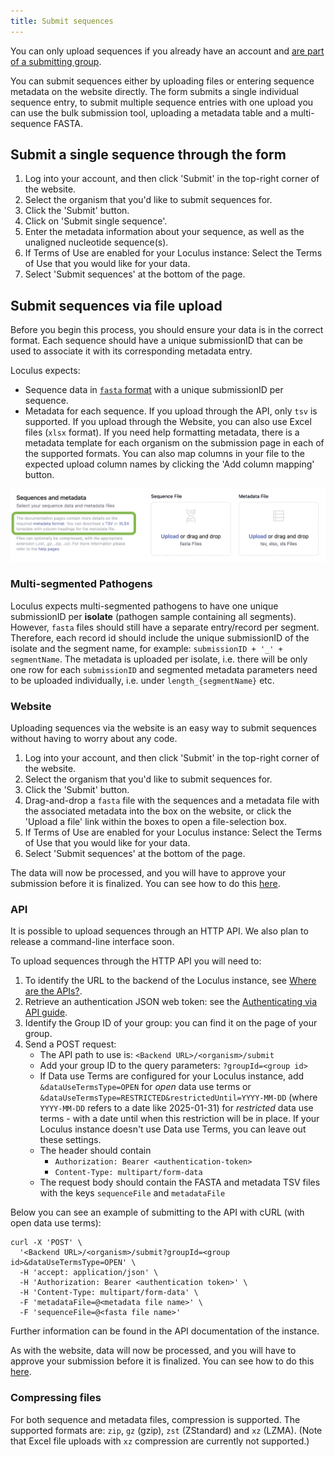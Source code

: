 ```yaml
---
title: Submit sequences
---
```


You can only upload sequences if you already have an account and [are part of a submitting group](../create-manage-groups/).

You can submit sequences either by uploading files or entering sequence metadata on the website directly.
The form submits a single individual sequence entry, to submit multiple sequence entries with one upload you can use the bulk submission tool, uploading a metadata table and a multi-sequence FASTA.

## Submit a single sequence through the form

1. Log into your account, and then click 'Submit' in the top-right corner of the website.
2. Select the organism that you'd like to submit sequences for.
3. Click the 'Submit' button.
4. Click on 'Submit single sequence'.
5. Enter the metadata information about your sequence, as well as the unaligned nucleotide sequence(s).
6. If Terms of Use are enabled for your Loculus instance: Select the Terms of Use that you would like for your data.
7. Select 'Submit sequences' at the bottom of the page.

## Submit sequences via file upload

Before you begin this process, you should ensure your data is in the correct format. Each sequence should have a unique submissionID that can be used to associate it with its corresponding metadata entry.

Loculus expects:

- Sequence data in [`fasta` format](../../reference/fasta-format) with a unique submissionID per sequence.
- Metadata for each sequence. If you upload through the API, only `tsv` is supported. If you upload through the Website, you can also use Excel files (`xlsx` format). If you need help formatting metadata, there is a metadata template for each organism on the submission page in each of the supported formats. You can also map columns in your file to the expected upload column names by clicking the 'Add column mapping' button.

![Metadata template.](../../../assets/MetadataTemplate.png)

### Multi-segmented Pathogens

Loculus expects multi-segmented pathogens to have one unique submissionID per **isolate** (pathogen sample containing all segments). However, `fasta` files should still have a separate entry/record per segment. Therefore, each record id should include the unique submissionID of the isolate and the segment name, for example: `submissionID + '_' + segmentName`. The metadata is uploaded per isolate, i.e. there will be only one row for each `submissionID` and segmented metadata parameters need to be uploaded individually, i.e. under `length_{segmentName}` etc.

### Website

Uploading sequences via the website is an easy way to submit sequences without having to worry about any code.

1. Log into your account, and then click 'Submit' in the top-right corner of the website.
2. Select the organism that you'd like to submit sequences for.
3. Click the 'Submit' button.
4. Drag-and-drop a `fasta` file with the sequences and a metadata file with the associated metadata into the box on the website, or click the 'Upload a file' link within the boxes to open a file-selection box.
5. If Terms of Use are enabled for your Loculus instance: Select the Terms of Use that you would like for your data.
6. Select 'Submit sequences' at the bottom of the page.

The data will now be processed, and you will have to approve your submission before it is finalized. You can see how to do this [here](../approve-submissions/).

### API

It is possible to upload sequences through an HTTP API. We also plan to release a command-line interface soon.

To upload sequences through the HTTP API you will need to:

1. To identify the URL to the backend of the Loculus instance, see [Where are the APIs?](../../introduction/api-overview/#where-are-the-apis).
2. Retrieve an authentication JSON web token: see the [Authenticating via API guide](../authenticate-via-api/).
3. Identify the Group ID of your group: you can find it on the page of your group.
4. Send a POST request:
   - The API path to use is: `<Backend URL>/<organism>/submit`
   - Add your group ID to the query parameters: `?groupId=<group id>`
   - If Data use Terms are configured for your Loculus instance, add `&dataUseTermsType=OPEN` for _open_ data use terms or `&dataUseTermsType=RESTRICTED&restrictedUntil=YYYY-MM-DD` (where `YYYY-MM-DD` refers to a date like 2025-01-31) for _restricted_ data use terms - with a date until when this restriction will be in place. If your Loculus instance doesn't use Data use Terms, you can leave out these settings.
   - The header should contain
     - `Authorization: Bearer <authentication-token>`
     - `Content-Type: multipart/form-data`
   - The request body should contain the FASTA and metadata TSV files with the keys `sequenceFile` and `metadataFile`

Below you can see an example of submitting to the API with cURL (with open data use terms):

```
curl -X 'POST' \
  '<Backend URL>/<organism>/submit?groupId=<group id>&dataUseTermsType=OPEN' \
  -H 'accept: application/json' \
  -H 'Authorization: Bearer <authentication token>' \
  -H 'Content-Type: multipart/form-data' \
  -F 'metadataFile=@<metadata file name>' \
  -F 'sequenceFile=@<fasta file name>'
```

Further information can be found in the API documentation of the instance.

As with the website, data will now be processed, and you will have to approve your submission before it is finalized. You can see how to do this [here](../approve-submissions/).

### Compressing files

For both sequence and metadata files, compression is supported. The supported formats are: `zip`, `gz` (gzip), `zst` (ZStandard) and `xz` (LZMA). (Note that Excel file uploads with `xz` compression are currently not supported.)
